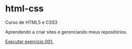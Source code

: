 # html-css
 Curso de HTML5 e CSS3

Aprendendo a criar sites e gerenciando meus repositórios.

<a href="https://marcosviniciuscolares.github.io/html-css/excercicios/ex001/index.html"> Executar exercicio 001.